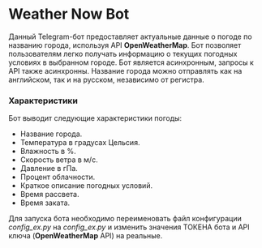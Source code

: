 # Weather Now Bot
Данный Telegram-бот предоставляет актуальные данные о погоде по названию города, используя API **OpenWeatherMap**. 
Бот позволяет пользователям легко получать информацию о текущих погодных условиях в выбранном городе. 
Бот является асинхронным, запросы к API также асинхронны. 
Название города можно отправлять как на английском, так и на русском, независимо от регистра.

### Характеристики
Бот выводит следующие характеристики погоды:
- Название города.
- Температура в градусах Цельсия.
- Влажность в %.
- Скорость ветра в м/с. 
- Давление в гПа.
- Процент облачности.
- Краткое описание погодных условий.
- Время рассвета.
- Время заката.

Для запуска бота необходимо переименовать файл конфигурации *config_ex.py* на *config_ex.py* и изменить значения
ТОКЕНА бота и API ключа (**OpenWeatherMap** API) на реальные.